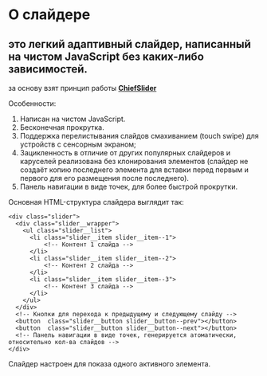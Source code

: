 # О слайдере
## это легкий адаптивный слайдер, написанный на чистом JavaScript без каких-либо зависимостей.
за основу взят принцип работы [**ChiefSlider**](https://github.com/itchief/ui-components/blob/master/chiefSlider-1/chiefslider-with-looping.html)

Особенности:
1.  Написан на чистом JavaScript.
2.  Бесконечная прокрутка.
3.  Поддержка перелистывания слайдов смахиванием (touch swipe) для устройств с сенсорным экраном;
4.  Зацикленность в отличие от других популярных слайдеров и каруселей реализована без клонирования элементов (слайдер не создаёт копию последнего элемента для вставки перед первым и первого для его размещения после последнего).
5.  Панель навигации в виде точек, для более быстрой прокрутки.

Основная HTML-структура слайдера выглядит так:
```
<div class="slider">
  <div class="slider__wrapper">
    <ul class="slider__list">
      <li class="slider__item slider__item--1">
          <!-- Контент 1 слайда -->
      </li>
      <li class="slider__item slider__item--2">
          <!-- Контент 2 слайда -->
      </li>
      <li class="slider__item slider__item--3">
          <!-- Контент 3 слайда -->
      </li>
    </ul>
  </div>
  <!-- Кнопки для перехода к предыдущему и следующему слайду -->
  <button  class="slider__button slider__button--prev"></button>
  <button  class="slider__button slider__button--next"></button>
  <!-- Панель навигации в виде точек, генерируется атоматически, относительно кол-ва слайдов -->
</div>
```
Слайдер настроен для показа одного активного элемента. 
